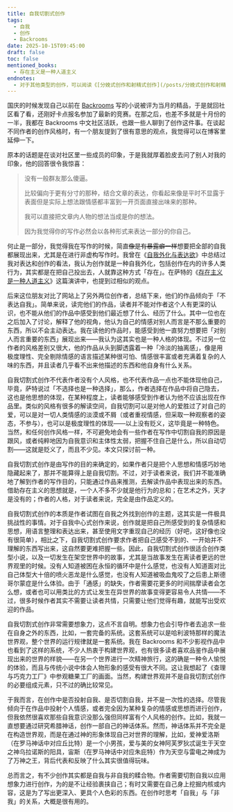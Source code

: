 ```yaml
---
title: 自我切割式创作
tags:
  - 自我
  - 创作
  - Backrooms
date: 2025-10-15T09:45:00
draft: false
toc: false
mentioned_books:
  - 存在主义是一种人道主义
endnotes:
  - 对于其他类型的创作，可以阅读《[分娩式创作和射精式创作](/posts/分娩式创作和射精式创作/)》
---
```


国庆的时候发现自己以前在 [Backrooms](https://backrooms-wiki-cn.wikidot.com) 写的小说被评为当月的精品，于是就回社区看了看，还刚好卡点报名参加了最新的竞赛。在那之后，也差不多就是十月份的一半，我都在 Backrooms 中文社区活跃，也跟一些人聊到了创作这件事。在谈起不同作者的创作风格时，有一个朋友提到了很有意思的观点，我觉得可以在博客里延伸一下。<!--more-->

原本的话题是在谈对社区里一些成员的印象，于是我就厚着脸皮去问了别人对我的印象，他的回答很令我惊喜：

> 没有一般群友那么傻逼。
> 
> 比较偏向于更有分寸的那种，结合文章的表达，你看起来像是平时不显露于表面但是实际上想法跟情感都丰富到一开页面直接出味来的那种。
> 
> 我可以直接把文章内人物的想法当成是你的想法。
> 
> 因为我觉得你的写作必然会以各种形式来表达一部分的你自己。

何止是一部分，我觉得我在写作的时候，简直~~像是有暴露癖一样~~想要把全部的自我都展现出来，尤其是在进行非虚构写作时。我曾在《[自我外化与表达欲](/posts/自我外化与表达欲/)》中总结过我对表达和创作的看法，我认为创作就是一种自我外化，包括创作在内的许多人类行为，其实都是在把自己投出去，人就靠这种方式「存在」。在萨特的《[存在主义是一种人道主义](/library/2025/存在主义是一种人道主义)》这篇演讲中，也提到过相似的观点。

后来这位朋友对比了网站上了另外两位创作者，总结下来，他们的作品倾向于「不表达自我」。简单来说，读完他们的作品，读者并不能对作者这个人有更深的认识，也不能从他们的作品中感受到他们最近想了什么、经历了什么。其中一位也在之后加入了讨论，解释了他的视角，他认为自己的情感对别人而言是不那么重要的东西，所以不会主动表达。我在读他的作品时，能感受到他一直努力想要把「对别人而言重要的东西」展现出来——我认为这其实也是一种人格的体现。不过另一位作者的风格差别又很大，他的作品从头到脚透露着一种「冷淡的抽离感」，像是用极度理性、完全剔除情感的语言描述某种很可怕、情感很丰富或者充满着复杂的人味的东西，并且读者几乎看不出来他描述的东西和他自身有什么关系。

自我切割式创作不代表作者没有个人风格，也不代表作品一点也不能体现他自己，毕竟，萨特说过「不选择也是一种选择」，那么，作者选择在作品中将自己隐去，这也是他思想的体现，在某种程度上，读者能够感受到作者认为他不应该出现在作品里。类似的风格有很多的解读空间，自我切割可以是对他人的爱胜过了对自己的爱，可以是对一切人类情感的淡漠或不屑（或者重视情感，但采取一种观察者的姿态，不参与），也可以是极度理性的体现——以上没有贬义，这毕竟是一种特色。当然，和任何创作风格一样，不可避免地会有一些作者在写作中切割自我的原因是跟风，或者纯粹地因为自我意识和主体性太弱，把握不住自己是什么，所以自动切割——这就是贬义了，而且不少见。本文只探讨前一种。

自我切割式创作是由写作的目的来确定的，如果作者只是把个人思想和情感巧妙地隐藏起来了，那并不能算得上是自我切割。不过，对于读者来说，我们并不能准确地了解到作者的写作目的，只能通过作品来推测，去解读作品中表现出来的东西。借助存在主义的思想就是，一个人不多不少就是他行为的总和；在艺术之外，天才是没有的；作者的人格，对于读者来说，完全是由作品定义的。

自我切割式创作的本质是作者试图在自我之外找到创作的主题，这其实是一件极具挑战性的事情。对于自我中心式创作来说，创作就是把自己所感受到的复杂情感和思想，用语言整理和表达出来，甚至使用文字重现自己的经历（好吧，这好像也没有很简单），相比之下，自我切割式创作要求作者把自己感受不到的、一开始并不理解的东西写出来，这自然要更难把握一些。因此，自我切割式创作很适合创作类型小说，以及一切发生在架空世界中的故事，尤其是当故事发生在离读者更远的世界观里的时候。没有人知道被困在永恒的循环中是什么感觉，也没有人知道面对比自己体型大十倍的喷火恶龙是什么感觉，也没有人知道被吸血鬼咬了之后患上斯德哥尔蒙症是什么体验。由于「通感」的缺失，作者需要花更多的时间揣摩读者会怎么想，或者也可以用类比的方式让发生在异世界的故事变得更容易令人共情——不过，很多时候作者其实不需要让读者共情，只需要让他们觉得有趣，就能写出受欢迎的作品。

自我切割式创作非常需要想象力，这点不言自明。想象力也会引导作者去追求一些在自身之外的东西，比如，一套完备的系统。这套系统可以是哈利波特那样的魔法世界观，整个世界的运行规律就是一套系统。我在 Backrooms 和不少影视作品中也看到了这样的系统，不少人热衷于构建世界观，也有很多读者喜欢品鉴作品中展现出来的世界的样貌——在另一个世界进行一次精神旅行，这的确是一种令人愉悦的体验，而且与传统小说中体会人物形象的感受有很大不同。这让我想起了《查理与巧克力工厂》中参观糖果工厂的画面。当然，构建世界观并不是自我切割式创作的必要组成元素，只不过的确比较常见。

于我而言，在创作中是否投射自我、是否切割自我，并不是一次性的选择。尽管我倾向于在作品中投射个人情感，或者完全因为某种复杂的情感或思想而进行创作，但我依然很喜欢那些自我意识没那么强但同样富有个人风格的创作。比如，我就一直想要通过研究希腊神话，创作一部自己的神话体系。然而，神话体系并不完全是在构造世界观，而是在通过神的形象体现自己对世界的理解，比如，爱神爱洛斯（在罗马神话中对应丘比特）是一个小男孩，爱与美的女神阿芙罗狄忒诞生于天空之神乌拉诺斯的阳具，宙斯（在罗马神话中对应朱庇特）作为天空与雷电之神成为了万神之王，背后代表和反映了什么其实很值得玩味。

总而言之，有不少创作其实都是自我与非自我的糅合物。作者需要切割自我以应用想象力进行创作，为的是不让经验裹挟自己；有时又需要在自己身上挖掘内核或内容，这是为了写出更深入、更具个人色彩的东西。在创作时思考「自我」与「非我」的关系，大概是很有用的。
